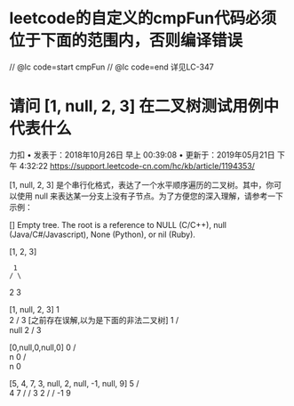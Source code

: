 # leetcode的自定义的cmpFun代码必须位于下面的范围内，否则编译错误
// @lc code=start
cmpFun
// @lc code=end
详见LC-347


# 请问 [1, null, 2, 3] 在二叉树测试用例中代表什么
力扣 • 发表于：2018年10月26日 早上 00:39:08 • 更新于：2019年05月21日 下午 4:32:22
https://support.leetcode-cn.com/hc/kb/article/1194353/

[1, null, 2, 3] 是个串行化格式，表达了一个水平顺序遍历的二叉树。其中，你可以使用 null 来表达某一分支上没有子节点。为了方便您的深入理解，请参考一下示例：

[]
Empty tree. The root is a reference to NULL (C/C++), null (Java/C#/Javascript), None (Python), or nil (Ruby).

[1, 2, 3]

     1
    / \
   2   3

[1, null, 2, 3]
     1
      \
       2
      /
     3
[之前存在误解,以为是下面的非法二叉树]
      1
     / \
   null 2
   /
  3

[0,null,0,null,0]
      0
     / \
    n   0
       / \
      n   0


[5, 4, 7, 3, null, 2, null, -1, null, 9]
      5
     / \
    4   7
   /   /
  3   2
 /   /
-1  9
